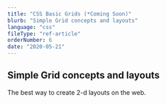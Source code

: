 ```yaml
---
title: "CSS Basic Grids (*Coming Soon)"
blurb: "Simple Grid concepts and layouts"
language: "css"
fileType: "ref-article"
orderNumber: 6
date: "2020-05-21"
---
```


## Simple Grid concepts and layouts

The best way to create 2-d layouts on the web.
